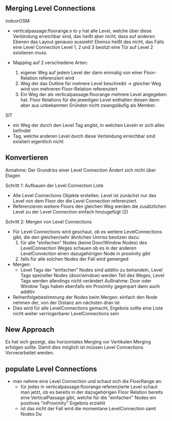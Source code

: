 ## Merging Level Connections

indoorOSM:
- verticalpassage:floorange:x to y hat alle Level, welche über diese Verbindung erreichbar sind, das heißt aber nicht, dass
  auf anderen Ebenen das Layout genauso aussieht! Ebenso heißt das nicht, das Falls eine Level Connection Level 1, 2 und 3 besitzt
  eine Tür auf Level 2 existieren muss.

- Mapping auf 2 verschiedene Arten:
  1) eigener Weg auf jedem Level der dann einmalig von einer Floor-Relation referenziert wird
  2) Weg der das Outline für mehrere Level beschreibt -> gleicher Weg wird von mehreren Floor-Relation referenziert
  3) Ein Weg der als verticalpassage:floorange mehrere Level angegeben hat. Floor Relations für die jeweiligen Level enthalten
     diesen dann aber aus unbekannten Gründen nicht zwangsläufig als Member.

SIT
- ein Weg der durch den Level Tag angibt, in welchen Leveln er sich alles befindet
- Tag, welche anderen Level durch diese Verbindung erreichbar sind existiert eigentlich nicht

## Konvertieren
Annahme: Der Grundriss einer Level Connection Ändert sich nicht über Etagen

Schritt 1: Aufbauen der Level Connection Liste
- Alle Level Connections Objekte erstellen. Level ist zunächst nur das Level von dem Floor der die
  Level Connection referenziert.
- Referenzieren weitere Floors den gleichen Weg werden die zusätzlichen Level zu der Level Connection einfach hinzugefügt (2)

Schritt 2: Mergen von Level Connections
- Für Level Connections wird geschaut, ob es weitere LevelConnections gibt, die den gleichen/sehr ähnlichen Umriss besitzen
  dazu:
    1) für alle "einfachen" Nodes (keine Door/Window Nodes) des LevelConnection Weges schauen ob es in der anderen LevelConnection
       einen dazugehörigen Node in proximity gibt
    2) falls für alle solchen Nodes der Fall wird gemerged
- Mergen:
  - Level Tags der "einfachen" Nodes sind additiv zu behandeln, Level Tags spezieller Nodes (door/window) werden Teil des Weges, 
    Level Tags werden allerdings nicht verändert
    Außnahme: Door oder Window Tags haben ebenfalls ein Proximity gegenpart dann auch additiv
- Reihenfolgebestimmung der Nodes beim Mergen:
    einfach den Node nehmen der, von der Distanz am nächsten dran ist
- Dies wird für alle LevelConnections gemacht, Ergebnis sollte eine Liste nicht weiter verringerbarer LevelConnections sein

## New Approach
Es hat sich gezeigt, das horizontales Merging vor Vertikalen Merging erfolgen sollte. Damit dies möglich ist müssen
Level Connections Vorverarbeitet werden. 
## populate Level Connections
- man nehme eine Level Connection und schaut sich die FloorRange an:
  - für jedes in verticalpassage:floorange  referenzierte Level schaut man jetzt, ob es bereits in der dazugehörigen
    Floor Relation bereits eine VerticalPassage gibt, welche für die "einfachen" Nodes ein positives "inProximity" 
    Ergebnis erziehlt
  - ist das nicht der Fall wird die momentane LevelConnection samt Nodes Du